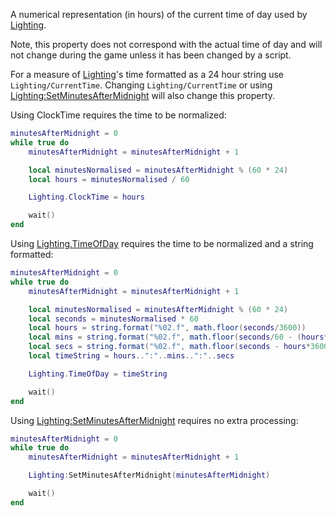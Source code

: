 A numerical representation (in hours) of the current time of day used by [Lighting](https://developer.roblox.com/en-us/api-reference/class/Lighting).

Note, this property does not correspond with the actual time of day and will not change during the game unless it has been changed by a script.

For a measure of [Lighting](https://developer.roblox.com/en-us/api-reference/class/Lighting)'s time formatted as a 24 hour string use `Lighting/CurrentTime`. Changing `Lighting/CurrentTime` or using [Lighting:SetMinutesAfterMidnight](https://developer.roblox.com/en-us/api-reference/function/Lighting/SetMinutesAfterMidnight) will also change this property.

Using ClockTime requires the time to be normalized:

```Lua
minutesAfterMidnight = 0
while true do
    minutesAfterMidnight = minutesAfterMidnight + 1

    local minutesNormalised = minutesAfterMidnight % (60 * 24)
    local hours = minutesNormalised / 60

    Lighting.ClockTime = hours

    wait()
end
```

Using [Lighting.TimeOfDay](https://developer.roblox.com/en-us/api-reference/property/Lighting/TimeOfDay) requires the time to be normalized and a string formatted:

```Lua
minutesAfterMidnight = 0
while true do
    minutesAfterMidnight = minutesAfterMidnight + 1

    local minutesNormalised = minutesAfterMidnight % (60 * 24)
    local seconds = minutesNormalised * 60
    local hours = string.format("%02.f", math.floor(seconds/3600))
    local mins = string.format("%02.f", math.floor(seconds/60 - (hours*60)))
    local secs = string.format("%02.f", math.floor(seconds - hours*3600 - mins *60))
    local timeString = hours..":"..mins..":"..secs

    Lighting.TimeOfDay = timeString

    wait()
end
```

Using [Lighting:SetMinutesAfterMidnight](https://developer.roblox.com/en-us/api-reference/function/Lighting/SetMinutesAfterMidnight) requires no extra processing:

```Lua
minutesAfterMidnight = 0
while true do
    minutesAfterMidnight = minutesAfterMidnight + 1

    Lighting:SetMinutesAfterMidnight(minutesAfterMidnight)

    wait()
end
```